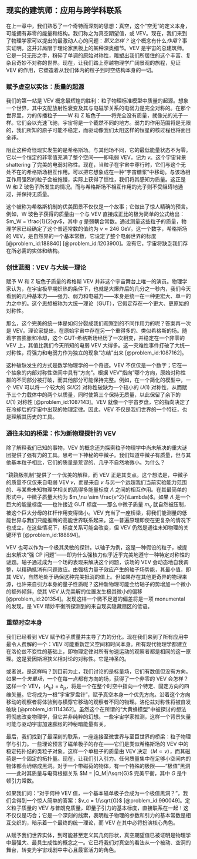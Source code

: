 ## 现实的建筑师：应用与跨学科联系

在上一章中，我们熟悉了一个奇特而深刻的思想：真空，这个“空无”的定义本身，可能拥有非零的能量和结构。我们称之为真空期望值，或 VEV。现在，我们来到了物理学家可以提出的最激动人心的问题：*那又怎样？* 这个概念有什么*作用*？事实证明，这并非局限于理论家黑板上的某种深奥细节。VEV 是宇宙的总建筑师。它是一只无形之手，粉碎了单调的原始对称性，雕塑出我们所居住的这个丰富、复杂且奇妙不对称的世界。现在，让我们踏上穿越物理学广阔景观的旅程，见证 VEV 的作用，它塑造着从我们体内的粒子到时空结构本身的一切。

### 赋予虚空以实体：质量的起源

我们的第一站是 VEV 概念最辉煌的胜利：粒子物理标准模型中质量的起源。想象一个世界，其中支配放射性衰变及其与电磁学关系的电弱力是完全对称的。在那个世界里，力的传播粒子——W 和 Z 玻色子——将完全没有质量，就像光的光子一样。它们会以光速飞驰，宇宙将是一个截然不同的地方。弱力的作用范围将是无限的，我们所知的原子可能不稳定，而驱动像我们太阳这样的恒星的核过程也将面目全非。

阻止这种奇怪现实发生的是希格斯场。与其他场不同，它的最低能量状态不为零。它以一个恒定的非零值充满了整个空间——即电弱 VEV，记为 $v$。这个宇宙背景 shattering 了完美的电弱对称性。现在，当粒子在宇宙中穿行时，它们与这个无处不在的希格斯场相互作用。可以把它想象成在一种“宇宙糖浆”中移动。与该场相互作用强烈的粒子会被拖慢，实际上获得了惯性，我们将其感知为质量。这正是 W 和 Z 玻色子所发生的情况。而与希格斯场不相互作用的光子则不受阻碍地通过，并保持无质量。

这个被称为希格斯机制的优美图景不仅仅是一个故事；它做出了惊人精确的预言。例如，W 玻色子获得的质量由一个与 VEV 直接成正比的极为简单的公式给出：$m_W = \frac{1}{2}gv$，其中 $g$ 是弱耦合常数。通过测量这些粒子的质量，物理学家已经确定了这个普适常数的值约为 $v \approx 246 \text{ GeV}$。这一个数字，希格斯场的 VEV，是自然界的一个基本常数，它设定了整个电弱世界的标度 [@problem_id:188840] [@problem_id:1203900]。没有它，宇宙将缺乏我们存在所必需的实体和结构。

### 创世蓝图：VEV 与大统一理论

赋予 W 和 Z 玻色子质量的希格斯 VEV 并非这个宇宙舞台上唯一的演员。物理学家认为，在宇宙极早期炽热的条件下，也就是大爆炸后的几分之一秒内，我们今天看到的几种基本力——强力、弱力和电磁力——本身是统一在一种更宏大、单一的力之中的。这个思想被称为大统一理论（GUT），它假定存在一个更大、更原始的对称性。

那么，这个完美的统一体是如何分裂成我们观察到的不同作用力的呢？答案再一次是 VEV。理论家提出，在原始宇宙中存在另一个重得多的、类似希格斯的场。随着宇宙膨胀和冷却，这个 GUT-希格斯场经历了一次相变，并稳定在一个非零的 VEV 上，其值比我们今天所知的电弱 VEV 大得多。这一灾难性事件打破了大统一对称性，将强力和电弱力作为独立的现象“冻结”出来 [@problem_id:1087162]。

这种破缺发生的方式是数学物理学的一个奇迹。VEV 不仅仅是一个数字；它在一个抽象的内部对称性空间中具有“方向”。根据 VEV“指向”哪个方向，原始对称性群的不同部分被打破，而其他部分可能保持完整。例如，在一个简化的模型中，一个 VEV 可以将一个较大的 $SU(2)$ 对称性破缺为一个较小的 $U(1)$ 对称性，从而赋予三个力载体中的两个以质量，同时使第三个保持无质量，以此保留了余下的 $U(1)$ 对称性 [@problem_id:1087143]。VEV 就像一个宇宙罗盘，它的指向决定了在冷却后的宇宙中出现的物理定律。因此，VEV 不仅是我们世界的一个特征，也是理解其历史的工具。

### 通往未知的桥梁：作为新物理探针的 VEV

除了解释我们已知的事物，VEV 的概念还为探索粒子物理学中尚未解决的重大谜团提供了强有力的工具。思考一下神秘的中微子。我们知道中微子有质量，但与其他基本粒子相比，它们的质量是荒谬的、几乎不自然地微小。为什么？

“跷跷板机制”提供了一个优美的解释，而 VEV 正是其支点。这个想法是，中微子的质量不仅仅来自电弱 VEV $v$，而是来自 $v$ 与另一个远超我们当前实验能力范围的、与某些未知物理学相关的高得多能量标度 $\Lambda$ 之间的相互作用。在其最简单的形式中，中微子质量大约为 $m_\nu \sim \frac{v^2}{\Lambda}$。如果 $\Lambda$ 是一个巨大的能量标度——也许接近 GUT 标度——那么中微子质量 $m_\nu$ 就自然被压制，被这个巨大分母的杠杆作用变得微小。VEV 充当了一座桥梁，将我们能测量的低能世界与我们只能推断的高能世界联系起来。这一普遍原理即使在更复杂的情况下也成立，在这些情况下，标度关系可能会改变，但 VEV 仍然是通往未知物理的关键环节 [@problem_id:188894]。

VEV 也可以作为一个极其灵敏的探针。以轴子为例，这是一种假设的粒子，被提出来解决“强 CP 问题”——即为什么强核力似乎近乎完美地遵守一种特定对称性的谜题。轴子通过成为一个场的表现来解决这个问题，该场的 VEV 会动态地自我调整，以精确抵消有问题效应。由强核力量子效应产生的轴子场势能，其最小值，即其 VEV，自然地处于确保这种完美抵消的值上。但如果存在其他更奇异的物理来源，也许来自引力本身的量子性质呢？这种新物理可能会给轴子的势增加一个微小的额外倾斜，使其 VEV 从完美解的位置发生极其微小的偏移 [@problem_id:201354]。发现这样一个微不足道的偏差将是一项 monumental 的发现，是 VEV 精妙平衡所探测到的来自现实隐藏扇区的低语。

### 重塑时空本身

我们已经看到 VEV 赋予粒子质量并主导了力的分化。现在我们来到了所有应用中最令人费解的一个：VEV 可能重新定义空间和时间本身。所有现代物理学都建立在洛伦兹不变性的基础上，即物理定律对所有匀速运动的观察者都是相同的这一原理。这是爱因斯坦狭义相对论的对称性。它是神圣的。

或者说，是这样吗？到目前为止，我们讨论的是标量场，它们有数值但没有方向。如果一个*矢量场*，一个在每一点都有方向的场，获得了一个非零的 VEV 会怎样？这样一个 VEV，$\langle A_\mu \rangle = b_\mu$，将是一个在整个时空中指向一个特定、固定方向的四维矢量。它将成为一根“宇宙罗盘针”，赋予真空本身一个优先方向。沿着这个方向移动的观察者将体验到与横穿它移动的观察者不同的物理。洛伦兹对称性将被自发破缺 [@problem_id:1114362]。虽然这个在所谓的“大黄蜂模型”中被探讨的想法将彻底改变物理学，但它并非纯粹的幻想。一些宇宙学家推测，这样一个背景矢量可能与驱动宇宙加速膨胀的神秘暗能量有关。

最后，我们找到了最深刻的联系，一座连接至微世界与至巨世界的桥梁：粒子物理学与引力。一些理论预言了磁单极子的存在——它们是类似希格斯场的 VEV 中的稳定拓扑结的类粒子对象。这样一个单极子的质量由 VEV 决定（$M \propto v$），而其磁荷是一个固定的拓扑量。现在，让我们引入引力。任何质量集中在足够小空间内的物体都会坍缩成黑洞。对于一个带磁荷的物体，有一个特殊的极限——“极值”黑洞——此时其质量与电荷根据关系 $M = |Q_M|/\sqrt{G}$ 完美平衡，其中 $G$ 是牛顿引力常数。

如果我们问：“对于何种 VEV 值，一个基本磁单极子会成为一个极值黑洞？”，我们会得到一个惊人简单的答案：$v_c = 1/\sqrt{G}$ [@problem_id:990049]。定义粒子质量的 VEV 与普朗克质量，即量子引力的基本标度，直接联系在一起！这不仅仅是巧合；它是一个深刻的线索，表明粒子物理的参数和引力的基本常数是相互交织的，暗示着一个最终的统一理论，而 VEV 在其中必将扮演核心角色。

从赋予我们世界实体，到可能甚至定义其几何形状，真空期望值已被证明是物理学中最强大、最具生成性的概念之一。它已将我们对真空的看法从一个被动、空洞的舞台，转变为宇宙戏剧中中心且最富活力的角色。